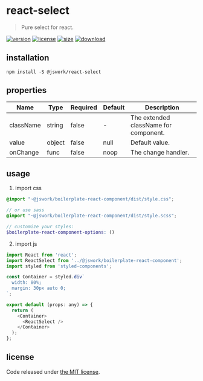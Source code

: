 # react-select
> Pure select for react.

[![version][version-image]][version-url]
[![license][license-image]][license-url]
[![size][size-image]][size-url]
[![download][download-image]][download-url]

## installation
```shell
npm install -S @jswork/react-select
```

## properties
| Name      | Type   | Required | Default | Description                           |
| --------- | ------ | -------- | ------- | ------------------------------------- |
| className | string | false    | -       | The extended className for component. |
| value     | object | false    | null    | Default value.                        |
| onChange  | func   | false    | noop    | The change handler.                   |


## usage
1. import css
  ```scss
  @import "~@jswork/boilerplate-react-component/dist/style.css";

  // or use sass
  @import "~@jswork/boilerplate-react-component/dist/style.scss";

  // customize your styles:
  $boilerplate-react-component-options: ()
  ```
2. import js
  ```js
  import React from 'react';
  import ReactSelect from '../@jswork/boilerplate-react-component';
  import styled from 'styled-components';

  const Container = styled.div`
    width: 80%;
    margin: 30px auto 0;
  `;

  export default (props: any) => {
    return (
      <Container>
        <ReactSelect />
      </Container>
    );
  };

  ```

## license
Code released under [the MIT license](https://github.com/afeiship/react-select/blob/master/LICENSE.txt).

[version-image]: https://img.shields.io/npm/v/@jswork/react-select
[version-url]: https://npmjs.org/package/@jswork/react-select

[license-image]: https://img.shields.io/npm/l/@jswork/react-select
[license-url]: https://github.com/afeiship/react-select/blob/master/LICENSE.txt

[size-image]: https://img.shields.io/bundlephobia/minzip/@jswork/react-select
[size-url]: https://github.com/afeiship/react-select/blob/master/dist/react-select.min.js

[download-image]: https://img.shields.io/npm/dm/@jswork/react-select
[download-url]: https://www.npmjs.com/package/@jswork/react-select
